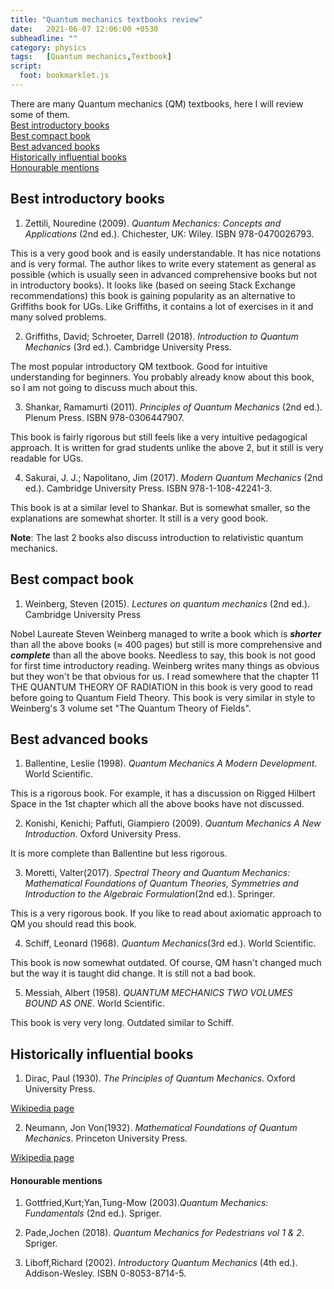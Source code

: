 ```yaml
---
title: "Quantum mechanics textbooks review"
date:   2021-06-07 12:06:00 +0530
subheadline: ""
category: physics
tags:   [Quantum mechanics,Textbook]
script:
  foot: bookmarklet.js
---
```

There are many Quantum mechanics (QM) textbooks, here I will review some of them.<!--more--><br>
[Best introductory books](#best-introductory-books)<br>
[Best compact book](#best-compact-book)<br>
[Best advanced books](#best-advanced-books)<br>
[Historically influential books](#historically-influential-books)<br>
[Honourable mentions](#honourable-mentions)
## Best introductory books
1) Zettili, Nouredine (2009). *Quantum Mechanics: Concepts and Applications* (2nd ed.). Chichester, UK: Wiley. ISBN 978-0470026793.

This is a very good book and is easily understandable. It has nice notations and is very formal. The author likes to write every statement as general as possible (which is usually seen in advanced comprehensive books but not in introductory books). It looks like (based on seeing Stack Exchange recommendations) this book is gaining popularity as an alternative to Griffiths book for UGs. Like Griffiths, it contains a lot of exercises in it and many solved problems.

2) Griffiths, David; Schroeter, Darrell (2018). *Introduction to Quantum Mechanics* (3rd ed.). Cambridge University Press.

The most popular introductory QM textbook. Good for intuitive understanding for beginners. You probably already know about this book, so I am not going to discuss much about this.

3) Shankar, Ramamurti (2011). *Principles of Quantum Mechanics* (2nd ed.). Plenum Press. ISBN 978-0306447907.

This book is fairly rigorous but still feels like a very intuitive pedagogical approach. It is written for grad students unlike the above 2, but it still is very readable for UGs.

4) Sakurai, J. J.; Napolitano, Jim (2017). *Modern Quantum Mechanics* (2nd ed.). Cambridge University Press. ISBN 978-1-108-42241-3.

This book is at a similar level to Shankar. But is somewhat smaller, so the explanations are somewhat shorter. It still is a very good book. 

**Note**: The last 2 books also discuss introduction to relativistic quantum mechanics.

## Best compact book

1) Weinberg, Steven (2015). *Lectures on quantum mechanics* (2nd ed.). Cambridge University Press

Nobel Laureate Steven Weinberg managed to write a book which is ***shorter*** than all the above books (≈ 400 pages) but still is more comprehensive and ***complete*** than all the above books. Needless to say, this book is not good for first time introductory reading. Weinberg writes many things as obvious but they won't be that obvious for us. I read somewhere that the chapter 11 THE QUANTUM THEORY OF RADIATION in this book is very good to read before going to Quantum Field Theory. This book is very similar in style to Weinberg's 3 volume set "The Quantum Theory of Fields".

## Best advanced books
1) Ballentine, Leslie (1998). *Quantum Mechanics A Modern Development*. World Scientific.

This is a rigorous book. For example, it has a discussion on Rigged Hilbert Space in the 1st chapter which all the above books have not discussed. 

2) Konishi, Kenichi; Paffuti, Giampiero (2009). *Quantum Mechanics A New Introduction*. Oxford University Press.

It is more complete than Ballentine but less rigorous.


3) Moretti, Valter(2017). *Spectral Theory and Quantum Mechanics: Mathematical Foundations of Quantum Theories, Symmetries and Introduction to the Algebraic Formulation*(2nd ed.). Springer.

This is a very rigorous book. If you like to read about axiomatic approach to QM you should read this book.

4) Schiff, Leonard (1968). *Quantum Mechanics*(3rd ed.). World Scientific.

This book is now somewhat outdated. Of course, QM hasn't changed much but the way it is taught did change. It is still not a bad book.

5) Messiah, Albert (1958). *QUANTUM MECHANICS TWO VOLUMES BOUND AS ONE*. World Scientific.

This book is very very long. Outdated similar to Schiff.

## Historically influential books
1) Dirac, 	Paul (1930). *The Principles of Quantum Mechanics*. Oxford University Press.

[Wikipedia page](https://en.wikipedia.org/wiki/The_Principles_of_Quantum_Mechanics)

2) Neumann, Jon Von(1932). *Mathematical Foundations of Quantum Mechanics*. Princeton University Press.

[Wikipedia page](https://en.wikipedia.org/wiki/Mathematical_Foundations_of_Quantum_Mechanics)

#### Honourable mentions
1) Gottfried,Kurt;Yan,Tung-Mow (2003).*Quantum Mechanics: Fundamentals* (2nd ed.). Spriger.

2) Pade,Jochen (2018). *Quantum Mechanics for Pedestrians vol 1 & 2*. Spriger.

3) Liboff,Richard (2002). *Introductory Quantum Mechanics* (4th ed.). Addison-Wesley. ISBN 0-8053-8714-5.




